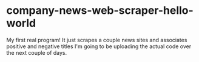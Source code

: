 # company-news-web-scraper-hello-world
My first real program! It just scrapes a couple news sites and associates positive and negative titles
I'm going to be uploading the actual code over the next couple of days.
